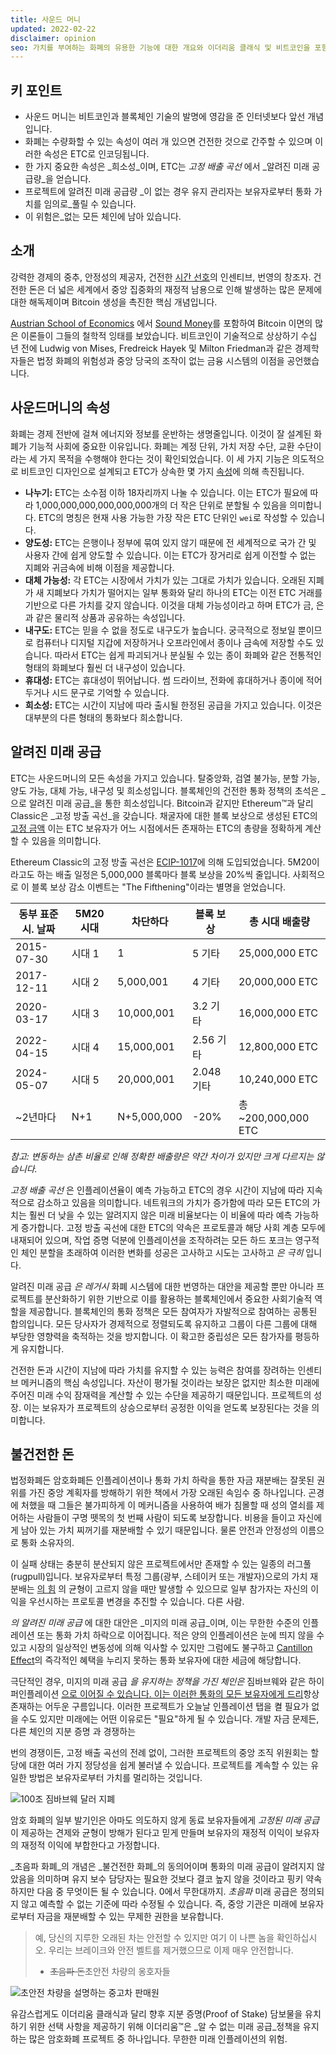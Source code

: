 ```yaml
---
title: 사운드 머니
updated: 2022-02-22
disclaimer: opinion
seo: 가치를 부여하는 화폐의 유용한 기능에 대한 개요와 이더리움 클래식 및 비트코인을 포함한 일부 블록체인이 어떻게 이러한 기능을 의도적으로 통화 정책에 적용하여 분산화 및 수명을 보장하는지에 대한 개요입니다.
---
```


## 키 포인트

- 사운드 머니는 비트코인과 블록체인 기술의 발명에 영감을 준 인터넷보다 앞선 개념입니다.
- 화폐는 수량화할 수 있는 속성이 여러 개 있으면 건전한 것으로 간주할 수 있으며 이러한 속성은 ETC로 인코딩됩니다.
- 한 가지 중요한 속성은 _희소성_이며, ETC는 _고정 배출 곡선_ 에서 _알려진 미래 공급량_을 얻습니다.
- 프로젝트에 알려진 미래 공급량 _이 없는 경우 유지 관리자는 보유자로부터 통화 가치를 임의로_풀릴 수 있습니다.
- 이 위험은</em>_없는 모든 체인에 남아 있습니다.</li> </ul>

## 소개

강력한 경제의 중추, 안정성의 제공자, 건전한 [시간 선호](https://www.youtube.com/watch?v=k5XbLm3pEfI)의 인센티브, 번영의 창조자. 건전한 돈은 더 넓은 세계에서 중앙 집중화의 재정적 남용으로 인해 발생하는 많은 문제에 대한 해독제이며 Bitcoin 생성을 촉진한 핵심 개념입니다.

[Austrian School of Economics](https://mises.org/topics/bitcoin) 에서 [Sound Money](https://mises.org/library/principle-sound-money)를 포함하여 Bitcoin 이면의 많은 이론들이 그들의 철학적 잉태를 보았습니다. 비트코인이 기술적으로 상상하기 수십 년 전에 Ludwig von Mises, Fredreick Hayek 및 Milton Friedman과 같은 경제학자들은 법정 화폐의 위험성과 중앙 당국의 조작이 없는 금융 시스템의 이점을 공언했습니다.

## 사운드머니의 속성

화폐는 경제 전반에 걸쳐 에너지와 정보를 운반하는 생명줄입니다. 이것이 잘 설계된 화폐가 기능적 사회에 중요한 이유입니다. 화폐는 계정 단위, 가치 저장 수단, 교환 수단이라는 세 가지 목적을 수행해야 한다는 것이 확인되었습니다. 이 세 가지 기능은 의도적으로 비트코인 디자인으로 설계되고 ETC가 상속한 몇 가지 [속성](https://cryptowhat.com/properties-of-sound-money/)에 의해 촉진됩니다.

- **나누기:** ETC는 소수점 이하 18자리까지 나눌 수 있습니다. 이는 ETC가 필요에 따라 1,000,000,000,000,000,000개의 더 작은 단위로 분할될 수 있음을 의미합니다. ETC의 명칭은 현재 사용 가능한 가장 작은 ETC 단위인 `wei`로 작성할 수 있습니다.
- **양도성:** ETC는 은행이나 정부에 묶여 있지 않기 때문에 전 세계적으로 국가 간 및 사용자 간에 쉽게 양도할 수 있습니다. 이는 ETC가 장거리로 쉽게 이전할 수 없는 지폐와 귀금속에 비해 이점을 제공합니다.
- **대체 가능성:** 각 ETC는 시장에서 가치가 있는 그대로 가치가 있습니다. 오래된 지폐가 새 지폐보다 가치가 떨어지는 일부 통화와 달리 하나의 ETC는 이전 ETC 거래를 기반으로 다른 가치를 갖지 않습니다. 이것을 대체 가능성이라고 하며 ETC가 금, 은과 같은 물리적 상품과 공유하는 속성입니다.
- **내구도:** ETC는 믿을 수 없을 정도로 내구도가 높습니다. 궁극적으로 정보일 뿐이므로 컴퓨터나 디지털 지갑에 저장하거나 오프라인에서 종이나 금속에 저장할 수도 있습니다. 따라서 ETC는 쉽게 파괴되거나 분실될 수 있는 종이 화폐와 같은 전통적인 형태의 화폐보다 훨씬 더 내구성이 있습니다.
- **휴대성:** ETC는 휴대성이 뛰어납니다. 썸 드라이브, 전화에 휴대하거나 종이에 적어 두거나 시드 문구로 기억할 수 있습니다.
- **희소성:** ETC는 시간이 지남에 따라 출시될 한정된 공급을 가지고 있습니다. 이것은 대부분의 다른 형태의 통화보다 희소합니다.

## 알려진 미래 공급

ETC는 사운드머니의 모든 속성을 가지고 있습니다. 탈중앙화, 검열 불가능, 분할 가능, 양도 가능, 대체 가능, 내구성 및 희소성입니다. 블록체인의 건전한 통화 정책의 초석은 _으로 알려진 미래 공급_을 통한 희소성입니다. Bitcoin과 같지만 Ethereum™과 달리 Classic은 _고정 방출 곡선_을 갖습니다. 채굴자에 대한 블록 보상으로 생성된 ETC의 [고정 금액](https://etcis.money/) 이는 ETC 보유자가 어느 시점에서든 존재하는 ETC의 총량을 정확하게 계산할 수 있음을 의미합니다.

Ethereum Classic의 고정 방출 곡선은 [ECIP-1017](https://ecips.ethereumclassic.org/ECIPs/ecip-1017)에 의해 도입되었습니다. 5M20이라고도 하는 배출 일정은 5,000,000 블록마다 블록 보상을 20%씩 줄입니다. 사회적으로 이 블록 보상 감소 이벤트는 "The Fifthening"이라는 별명을 얻었습니다.

| 동부 표준시. 날짜 | 5M20 시대 | 차단하다        | 블록 보상    | 총 시대 배출량           |
| ---------- | ------- | ----------- | -------- | ------------------ |
| 2015-07-30 | 시대 1    | 1           | 5 기타     | 25,000,000 ETC     |
| 2017-12-11 | 시대 2    | 5,000,001   | 4 기타     | 20,000,000 ETC     |
| 2020-03-17 | 시대 3    | 10,000,001  | 3.2 기타   | 16,000,000 ETC     |
| 2022-04-15 | 시대 4    | 15,000,001  | 2.56 기타  | 12,800,000 ETC     |
| 2024-05-07 | 시대 5    | 20,000,001  | 2.048 기타 | 10,240,000 ETC     |
| ~2년마다      | N+1     | N+5,000,000 | -20%     | 총 ~200,000,000 ETC |

_참고: 변동하는 삼촌 비율로 인해 정확한 배출량은 약간 차이가 있지만 크게 다르지는 않습니다._

_고정 배출 곡선_ 은 인플레이션율이 예측 가능하고 ETC의 경우 시간이 지남에 따라 지속적으로 감소하고 있음을 의미합니다. 네트워크의 가치가 증가함에 따라 모든 ETC의 가치는 훨씬 더 낮을 수 있는 알려지지 않은 미래 비율보다는 이 비율에 따라 예측 가능하게 증가합니다. 고정 방출 곡선에 대한 ETC의 약속은 프로토콜과 해당 사회 계층 모두에 내재되어 있으며, 작업 증명 덕분에 인플레이션을 조작하려는 모든 하드 포크는 영구적인 체인 분할을 초래하여 이러한 변화를 성공은 고사하고 시도는 고사하고 _은 극히_ 입니다.

알려진 미래 공급 _은 레거시_ 화폐 시스템에 대한 번영하는 대안을 제공할 뿐만 아니라 프로젝트를 분산화하기 위한 기반으로 이를 활용하는 블록체인에서 중요한 사회기술적 역할을 제공합니다. 블록체인의 통화 정책은 모든 참여자가 자발적으로 참여하는 공통된 합의입니다. 모든 당사자가 경제적으로 정렬되도록 유지하고 그룹이 다른 그룹에 대해 부당한 영향력을 축적하는 것을 방지합니다. 이 확고한 중립성은 모든 참가자를 평등하게 유지합니다.

건전한 돈과 시간이 지남에 따라 가치를 유지할 수 있는 능력은 참여를 장려하는 인센티브 메커니즘의 핵심 속성입니다. 자산이 평가될 것이라는 보장은 없지만 최소한 미래에 주어진 미래 수익 잠재력을 계산할 수 있는 수단을 제공하기 때문입니다. 프로젝트의 성장. 이는 보유자가 프로젝트의 상승으로부터 공정한 이익을 얻도록 보장된다는 것을 의미합니다.

## 불건전한 돈

법정화폐든 암호화폐든 인플레이션이나 통화 가치 하락을 통한 자금 재분배는 잘못된 권위를 가진 중앙 계획자를 방해하기 위한 책에서 가장 오래된 속임수 중 하나입니다. 곤경에 처했을 때 그들은 불가피하게 이 메커니즘을 사용하여 배가 침몰할 때 성의 열쇠를 제어하는 사람들이 구명 뗏목의 첫 번째 사람이 되도록 보장합니다. 비용을 들이고 자신에게 남아 있는 가치 찌꺼기를 재분배할 수 있기 때문입니다. 물론 안전과 안정성의 이름으로 통화 소유자의.

이 실패 상태는 충분히 분산되지 않은 프로젝트에서만 존재할 수 있는 일종의 러그풀(rugpull)입니다. 보유자로부터 특정 그룹(광부, 스테이커 또는 개발자)으로의 가치 재분배는 [의 힘](/why-classic/decentralism#balancing-power) 의 균형이 고르지 않을 때만 발생할 수 있으므로 일부 참가자는 자신의 이익을 우선시하는 프로토콜 변경을 추진할 수 있습니다. 다른 사람.

_의 알려진 미래 공급_ 에 대한 대안은 _미지의 미래 공급_이며, 이는 무한한 수준의 인플레이션 또는 통화 가치 하락으로 이어집니다. 적은 양의 인플레이션은 눈에 띄지 않을 수 있고 시장의 일상적인 변동성에 의해 익사할 수 있지만 그럼에도 불구하고 [Cantillon Effect](https://cointelegraph.com/explained/from-cash-to-crypto-the-cantillon-effect-vs-the-nakamoto-effect)의 즉각적인 혜택을 누리지 못하는 통화 보유자에 대한 세금에 해당합니다.

극단적인 경우, 미지의 미래 공급 _을 유지하는 정책을 가진 체인은_ 짐바브웨와 같은 하이퍼인플레이션 [으로 이어질 수 있습니다. 이는 이러한 통화의 모든 보유자에게 드리](https://en.wikipedia.org/wiki/Hyperinflation_in_Zimbabwe)항상 존재하는 어두운 구름입니다. 이러한 프로젝트가 오늘날 인플레이션 탭을 켤 필요가 없을 수도 있지만 미래에는 어떤 이유로든 "필요"하게 될 수 있습니다. 개발 자금 문제든, 다른 체인의 지분 증명</a> 과 경쟁하는

번의 경쟁이든, 고정 배출 곡선의 전례 없이, 그러한 프로젝트의 중앙 조직 위원회는 할당에 대한 여러 가지 정당성을 쉽게 불러낼 수 있습니다. 프로젝트를 계속할 수 있는 유일한 방법은 보유자로부터 가치를 멀리하는 것입니다.</p> 

![100조 짐바브웨 달러 지폐](./zimbabwedollar.jpg)

암호 화폐의 일부 발기인은 아마도 의도하지 않게 동료 보유자들에게 _고정된 미래 공급_ 이 제공하는 견제와 균형이 방해가 된다고 믿게 만들며 보유자의 재정적 이익이 보유자의 재정적 이익에 부합한다고 가정합니다.

_초음파 화폐_의 개념은 _불건전한 화폐_의 동의어이며 통화의 미래 공급이 알려지지 않았음을 의미하며 유지 보수 담당자는 필요한 것보다 결코 높지 않을 것이라고 핑키 약속하지만 다음 중 무엇이든 될 수 있습니다. 0에서 무한대까지. _초음파_ 미래 공급은 정의되지 않고 예측할 수 없는 기준에 따라 수정될 수 있습니다. 즉, 중앙 기관은 미래에 보유자로부터 자금을 재분배할 수 있는 무제한 권한을 보유합니다.



> 예, 당신의 지루한 오래된 차는 안전할 수 있지만 여기 이 나쁜 놈을 확인하십시오. 우리는 브레이크와 안전 벨트를 제거했으므로 이제 매우 안전합니다.
> 
> - ~~초음파 돈~~초안전 차량의 옹호자들

![초안전 차량을 설명하는 중고차 판매원](./ultrasafe.jpg)

유감스럽게도 이더리움 클래식과 달리 향후 지분 증명(Proof of Stake) 담보물을 유치하기 위한 선택 사항을 제공하기 위해 이더리움™은 _알 수 없는 미래 공급_정책을 유지하는 많은 암호화폐 프로젝트 중 하나입니다. 무한한 미래 인플레이션의 위험.
